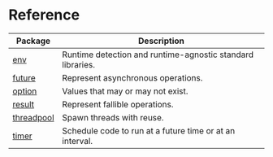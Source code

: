 # Reference

| Package                             | Description                                                |
| ----------------------------------- | ---------------------------------------------------------- |
| [env](/reference/env)               | Runtime detection and runtime-agnostic standard libraries. |
| [future](/reference/future)         | Represent asynchronous operations.                         |
| [option](/reference/option)         | Values that may or may not exist.                          |
| [result](/reference/result)         | Represent fallible operations.                             |
| [threadpool](/reference/threadpool) | Spawn threads with reuse.                                  |
| [timer](/reference/timer)           | Schedule code to run at a future time or at an interval.   |
